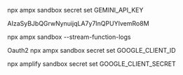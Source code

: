 npx ampx sandbox secret set GEMINI_API_KEY

AIzaSyBJbQGrwNynuijqLA7y7InQPUYIvemRo8M


npx ampx sandbox --stream-function-logs

Oauth2
npx ampx sandbox secret set GOOGLE_CLIENT_ID

npx amplify sandbox secret set GOOGLE_CLIENT_SECRET